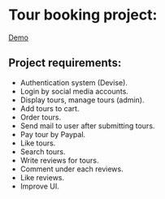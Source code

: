 # Tour booking project:
[Demo](https://framtour10.herokuapp.com/)

## Project requirements:

* Authentication system (Devise).
* Login by social media accounts.
* Display tours, manage tours (admin).
* Add tours to cart.
* Order tours.
* Send mail to user after submitting tours.
* Pay tour by Paypal.
* Like tours.
* Search tours.
* Write reviews for tours.
* Comment under each reviews.
* Like reviews.
* Improve UI.
